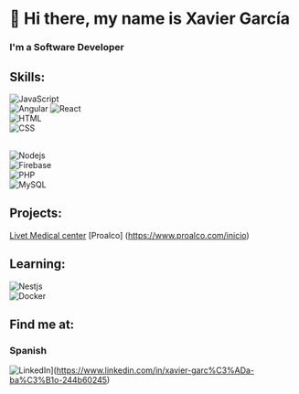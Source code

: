 # 👋 Hi there, my name is Xavier García
### I'm a Software Developer

## Skills:
![JavaScript](https://img.shields.io/badge/JavaScript-f7df1e?style=for-the-badge&logo=javascript&logoColor=white&labelColor=101010)</br>
![Angular](https://img.shields.io/badge/Angular-b52e31?style=for-the-badge&logo=angular&logoColor=white&labelColor=101010)
![React](https://img.shields.io/badge/React-61dbfb?style=for-the-badge&logo=react&logoColor=white&labelColor=101010)</br>
![HTML](https://img.shields.io/badge/HTML-e34c26?style=for-the-badge&logo=HTML&logoColor=white&labelColor=101010)</br>
![CSS](https://img.shields.io/badge/CSS-0f5298?style=for-the-badge&logo=CSS&logoColor=white&labelColor=101010)</br>
</br>

![Nodejs](https://img.shields.io/badge/Nodejs-3c873a?style=for-the-badge&logo=node_js&logoColor=white&labelColor=101010)</br>
![Firebase](https://img.shields.io/badge/Firebase-ffcb2b?style=for-the-badge&logo=firebase&logoColor=white&labelColor=101010)</br>
![PHP](https://img.shields.io/badge/PHP-787cb5?style=for-the-badge&logo=php&logoColor=white&labelColor=101010)</br>
![MySQL](https://img.shields.io/badge/MySQL-00758f?style=for-the-badge&logo=mysql&logoColor=white&labelColor=101010)</br>

## Projects:

[Livet Medical center](https://master.d2xu9q6nxzpr9j.amplifyapp.com/login)
[Proalco] (https://www.proalco.com/inicio)

## Learning:
![Nestjs](https://img.shields.io/badge/Nestjs-e0234e?style=for-the-badge&logo=nest_js&logoColor=white&labelColor=101010)</br>
![Docker](https://img.shields.io/badge/Docker-2496ed?style=for-the-badge&logo=docker&logoColor=white&labelColor=101010)</br>

## Find me at:

### Spanish
![LinkedIn](https://img.shields.io/badge/LinkedIn-#006192?style=for-the-badge&logo=linkedin&logoColor=white&labelColor=101010)](https://www.linkedin.com/in/xavier-garc%C3%ADa-ba%C3%B1o-244b60245)
